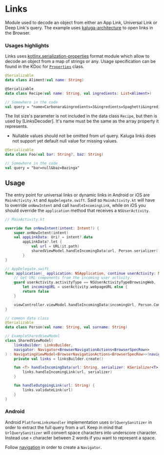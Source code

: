 # Links

Module used to decode an object from either an App Link, Universal Link or Deep Link's query. The example uses [kaluga-architecture](https://github.com/splendo/kaluga/tree/master/architecture) to open links in the Browser.

### Usages highlights
Links uses [kotlinx.serialization-properties](kotlinx-serialization-properties) format module which allow to decode an object from a map of strings or any. Usage specification can be found in the KDoc for [`Properties`](https://github.com/Kotlin/kotlinx.serialization/blob/master/formats/properties/commonMain/src/kotlinx/serialization/properties/Properties.kt#L16) class.

``` kotlin
@Serializable
data class Aliment(val name: String)

@Serializable
data class Recipe(val name: String, val ingredients: List<Aliment>)

// Somewhere in the code
val query = "name=Carbonara&ingredients=3&ingredients=Spaghetti&ingredients=Bacon&ingredients=Egg"
```
The list size's parameter is not included in the data class `Recipe`, but then is used by [LinksDecoder]. It's name must be the same as the array property it represents.

- Nullable values should not be omitted from url query. Kaluga links does not support yet default null value for missing values.
```kotlin
@Serializable
data class Foo(val bar: String?, baz: String)

// Somewhere in the code
val query = "bar=null&baz=Bazinga"
```

## Usage

The entry point for universal links or dynamic links in Android or iOS are `MainActivity.kt` and `AppDelegate.swift`.
Said so `MainActivity.kt` will have to override `onNewIntent` and call `handleIncomingLink`, while on iOS you should override the `application` method that receives a `NSUserActivity`.


``` kotlin
// MainActivity.kt

override fun onNewIntent(intent: Intent?) {
    super.onNewIntent(intent)
    val appLinkData: Uri? = intent?.data
		appLinkData?.let {
		    val url = URL(it.path)
		    sharedViewModel.handleIncomingData(url, Person.serializer())
		}
}
```

``` swift
// AppDelegate.swift
func application(_ application: NSApplication, continue userActivity: NSUserActivity, restorationHandler: @escaping ([NSUserActivityRestoring]) -> Void) -> Bool {
    // Get URL components from the incoming user activity.
    guard userActivity.activityType == NSUserActivityTypeBrowsingWeb,
        let incomingURL = userActivity.webpageURL else {
        return false
    }

    viewController.viewModel.handleIncomingData(incomingUrl, Person.Companion.serializer())
}
```



``` kotlin
// common data class
@Serializable
data class Person(val name: String, val surname: String)

// ExampleSharedViewModel
class SharedViewModel(
    linksBuilder: LinksBuilder,
    navigator: Navigator<BrowserNavigationActions<BrowserSpecRow>>
) : NavigatingViewModel<BrowserNavigationActions<BrowserSpecRow>>(navigator) {
    private val links = linksBuilder.create()

    fun <T> handleIncomingData(url: String, serializer: KSerializer<T>) {
        links.handleIncomingLink(url, serializer)
    }

    fun handleOutgoingLink(url: String) {
        links.validateLink(url)
    }
}
```

### Android
Android `PlatformLinksHandler` implementation uses `UrlQuerySanitizer` in order to extract the full query from a url. Keep in mind that `UrlQuerySanitizer`
will convert space characters into underscore character. Instead use `+` character between 2 words if you want to represent a space.

Follow [navigation](https://github.com/splendo/kaluga/tree/master/architecture#navigation) in order to create a `Navigator`.